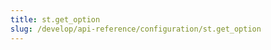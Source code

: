```yaml
---
title: st.get_option
slug: /develop/api-reference/configuration/st.get_option
---
```


<Autofunction function="streamlit.get_option" />

